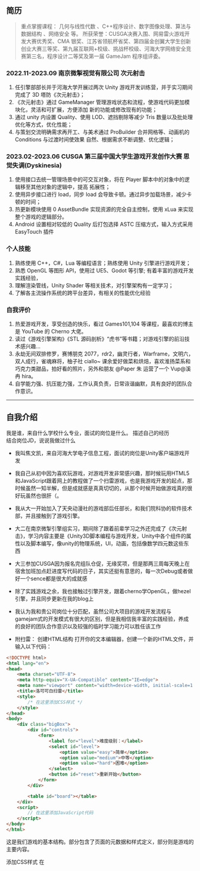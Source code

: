 ## 简历

>重点掌握课程： 几何与线性代数 、C++程序设计、数字图像处理、算法与数据结构 、网络安全 等。
>所获荣誉：CUSGA决赛入围、网易雷火游戏开发大赛优秀奖、CMA 银奖、江苏省领航杯省奖、第四届金创翼大学生创新创业大赛三等奖、第九届互联网+校级、挑战杯校级、河海大学网络安全竞赛第三名，程序设计二等奖及第一届 GameJam 程序组评委。

### 2022.11-2023.09 南京微掣视觉有限公司 次元射击
1. 任引擎部部长并于河海大学开展过两次 Unity 游戏开发训练营，并于实习期间完成了 3D 塔防《次元射击》；
2. 《次元射击》通过 GameManager 管理游戏状态和流程，使游戏代码更加模块化，灵活和可扩展，方便添加
新的功能或修改现有的功能；
3. 通过 unity 内设置 Quality、使用 LOD、遮挡剔除等减少 Tris 数量以及批处理优化等方式，优化性能；
4. 与策划交流明确需求再开工、与美术通过 ProBuilder 合并网格等、动画机的 Conditions 与过渡时间使效果
自然、根据需求不断调整、优化逻辑；

### 2023.02-2023.06 CUSGA 第三届中国大学生游戏开发创作大赛 思觉失调(Dyskinesia)
1. 使用接口去统一管理场景中的可交互对象，将在 Player 脚本中的对象中的逻辑移至其他对象的逻辑中，提高
拓展性；
2. 使用异步接口进行 load，同步 load 会导致卡顿。通过异步加载场景，减少卡顿的时间；
3. 热更新模块使用 0 AssetBundle 实现资源的完全自主控制，使用 xLua 来实现整个游戏的逻辑部分。
4. Android 设置相对较低的 Quality 后打包选择 ASTC 压缩方式，输入方式采用 EasyTouch 插件

### 个人技能
1. 熟练使用 C++，C#，Lua 等编程语言；熟练使用 Unity 引擎进行游戏开发；
2. 熟悉 OpenGL 等图形 API，使用过 UE5、Godot 等引擎; 有着丰富的游戏开发实践经验，
3. 理解渲染管线，Unity Shader 等相关技术，对引擎架构有一定学习；
4. 了解各主流操作系统的跨平台差异，有相关的性能优化经验

### 自我评价
1. 热爱游戏开发，享受创造的快乐，看过 Games101,104 等课程，最喜欢的博主是 YouTube 的 Cherno 大佬。
2. 读过《游戏引擎架构》《STL 源码剖析》“虎书”等书籍；对游戏引擎的前沿技术感兴趣… 
3. 永劫无间双排修罗，赛博朋克 2077，rdr2，幽灵行者，Warframe，文明六，双人成行，雀魂麻将，柚子社 ciallo~ 课余爱好做菜和烘焙，喜欢淮扬菜系和巧克力类甜品，拍好看的照片，另外和朋友 @Paper 朱 运营了一个 Vup@溪冉 hira。 
4. 自学能力强、抗压能力强，工作认真负责，日常诙谐幽默，具有良好的团队合作意识。

---

## 自我介绍
我是谁，来自什么学校什么专业，面试的岗位是什么。
描述自己的经历   
结合岗位JD，说说我做过什么

- 我叫焦文凯，来自河海大学电子信息工程，面试的岗位是Unity客户端游戏开发
- 我自己从初中因为喜欢玩游戏，对游戏开发非常感兴趣，那时候玩用HTML5和JavaScript跟着网上的教程做了一个扫雷游戏，也是我游戏开发的起点，那时候虽然一知半解，但是成就感是真真切切的，从那个时候开始做游戏真的很好玩虽然也很肝（。
- 我从大一开始加入了天央动漫社的游戏部后任部长，和我们院科协的软件技术部，并且接触到了游戏引擎。
- 大二在南京微掣引擎组实习，期间除了跟着前辈学习之外还完成了《次元射击》，学习内容主要是《Unity3D脚本编程与游戏开发，Unity中各个组件的属性以及脚本编写，像unity的物理系统，UI，动画，包括像数学四元数这些东西
- 大三参加CUSGA因为报名完组队仓促，无缘奖项，但是那两三周每天晚上在宿舍加班加点赶进度写代码的日子，其实还挺有意思的，每一次Debug或者做好一个sence都是很大的成就感
- 除了实践游戏之余，我也接触过引擎开发，跟着cherno学OpenGL，做hezel引擎，并且同步更新在我的blog上
- 我认为我和贵公司岗位十分匹配，虽然公司大项目的游戏开发流程与gamejam式的开发模式有很大的区别，但是我相信我丰富的实践经验，养成的良好的团队合作意识以及较强的临时学习能力可以胜任该工作

- 附扫雷：
创建HTML结构
打开你的文本编辑器，创建一个新的HTML文件，并输入以下代码：
```html
<!DOCTYPE html>
<html lang="en">
<head>
    <meta charset="UTF-8">
    <meta http-equiv="X-UA-Compatible" content="IE=edge">
    <meta name="viewport" content="width=device-width, initial-scale=1.0">
    <title>洛可可白扫雷</title>
    <style>
        /* 在这里添加CSS样式 */
    </style>
</head>
<body>
    <div class="bigBox">
        <div id="controls">
            <form>
                <label for="level">难度级别：</label>
                <select id="level">
                    <option value="easy">简单</option>
                    <option value="medium">中等</option>
                    <option value="hard">困难</option>
                </select>
                <button id="reset">重新开始</button>
            </form>
        </div>

        <table id="board"></table>
    </div>
    <script>
        // 在这里添加JavaScript代码
    </script>
</body>
</html>
```
这是我们游戏的基本结构。<head>部分包含了页面的元数据和样式定义，<body>部分则是游戏的主要内容。

添加CSS样式
在<style>标签内，我们将添加一些CSS样式来美化我们的扫雷游戏。这包括游戏布局、控制面板和表格样式。
```css
/* 游戏布局样式 */
.bigBox {
    background-color: rgb(163, 159, 159);
    width: 40%;
    margin: 5% auto;
    text-align: center;
    padding: 20px;
}

#reset {
    width: 100px;
    font-size: 15px;
}

table {
    border-collapse: collapse;
    margin: 30px auto;
}

td {
    width: 30px;
    height: 30px;
    text-align: center;
    vertical-align: middle;
    border: 1px solid #ccc;
}

button {
    width: 100%;
    height: 100%;
    padding: 0;
    margin: 0;
    font-size: 16px;
    font-weight: bold;
    color: #fff;
    background-color: #333;
    border: none;
}
```
编写JavaScript逻辑
现在，我们将在<script>标签内添加JavaScript代码，这是游戏的核心部分。我们将创建游戏参数配置、初始化游戏、处理用户点击事件、检查游戏胜利条件等。
```js
// 游戏参数配置
const config = {
    easy: {
        rows: 8,
        cols: 8,
        mines: 10,
    },
    medium: {
        rows: 10,
        cols: 10,
        mines: 20,
    },
    hard: {
        rows: 12,
        cols: 12,
        mines: 30,
    },
};
// 初始化游戏
function init() {
    // ...（省略代码以节省空间，详见原代码）
}

// 用户点击格子的处理函数
function clickCell(row, col) {
    // ...（省略代码以节省空间，详见原代码）
}

// 更新地雷数目显示
function updateMinesCount() {
    // ...（省略代码以节省空间，详见原代码）
}

// 显示游戏结束
function showGameOver(win) {
    // ...（省略代码以节省空间，详见原代码）
}

// 检查游戏是否胜利
function checkWin() {
    // ...（省略代码以节省空间，详见原代码）
}

// 初始化游戏
init();
```
在这个脚本中，首先定义了游戏的难度级别配置，然后创建了初始化游戏的函数init。我们还定义了处理用户点击事件的函数clickCell，更新地雷数目的函数updateMinesCount，显示游戏结束的函数showGameOver，以及检查游戏胜利条件的函数checkWin。最后，我们调用init函数来初始化游戏。
测试游戏
保存HTML文件，并在浏览器中打开。

---

## 个人技能

### 面试记录
- 网易雷火精英暑期实习：
    

### C++（misc，内存，对象，STL，新特性）

> https://www.nowcoder.com/issue/tutorial?tutorialId=93&uuid=b36a4e16637540b48edebbe29a405eb8

C++更加安全，增加了const常量、引用、四类cast转换（static_cast、dynamic_cast、const_cast、reinterpret_cast）、智能指针、try—catch等等；

### C#

>https://docs.unity.cn/cn/2021.3/Manual/JobSystem.html

编写多线程代码可以带来高性能优势，包括显著提高帧率。将 Burst 编译器与 C# 作业配合使用可以提高代码生成质量，还可以大大降低移动设备的电池消耗。

C# 作业系统的一个重要特点是它与 Unity 内部使用的系统（Unity 的原生作业系统）相集成。用户编写的代码与 Unity 共享工作线程。此协作避免了创建超过 CPU 核心数的线程（这种情况会导致争用 CPU 资源）。

### Lua

### Unity相关技术
Unity中的网络知识包括TCP和UDP，帧同步和状态同步，如何处理网络波动等问题
1. LOD技术
层次细节（LOD），它是根据物体在游戏画面中所占视图的百分比来调用不同复杂度的模型的。简单而言，就是当一个物体距离摄像机比较远的时候使用低模，当物体距离摄像机比较近的时候使用高模。这是一种优化游戏渲染效率的常用方法。使用这个技术，一般是在解决运行时流畅度的问题，采用的是空间换时间的方式。

2. 遮挡剔除技术
在场景空间中创建一个遮挡区域，该遮挡区域是有单元格（Cell）组成；每个单元格是构成整个场景遮挡区域的一部分，这些单元格会把整个场景拆分成多个部分，当摄像机能够看到该单元格时，表示该单元格的物体会被渲染出来，其他的不去渲染。当场景中包含大量模型时，造成渲染效率的降低（即帧速率FPS的降低），采用遮挡剔除技术，可以使得那些被阻挡的物体不被渲染提高渲染效率。

3. 对象池技术
对象池就是我们将对象存储在一个池子中，当需要时在再次使用，而不是每次都实例化一个新的对象。池的最重要的特性，也就是对象池设计模式的本质是允许我们获取一个“新的”对象而不管它真的是一个新的对象还是循环使用的对象。在FPS中常用作需要被发射的子弹、粒子，等优点在于优化内存资源，提高系统性能。

4. 场景异步加载技术
在切换场景的时候，使用异步接口进行load，还是之前说的，同步load会导致卡顿而影响渲染。通过异步加载场景，尽量减少阻塞的时间，因为场景加载完毕运行的时候，初始化相关例如awake和start还是会导致一定的卡顿，这个就要通过后面的方式来解决。

5. 静态批处理技术
只在运行开始阶段，把需要进行静态批处理的模型合并到一个新的网格中，这意味着这些模型数据不可以在运行时刻被移动。它只需要进行一次合并操作，因此比动态批处理更加高效。将Inspector面板右上角的Static勾选(实际上只需要勾选Batching Static即可)。

6. 动态批处理技术
每一帧把可以进行批处理的模型网格进行合并，再把合并后模型数据传递给GPU，然后使用同一个材质对其渲染。动态批处理条件相当苛刻。有时Unity动态批处理会自动完成，不需要我们操作。程序进行动态批处理后，物体们会合并成为一个物体的子物体。DrawCall会下降很多，减少了那些被合并模型原来的DC值，效果立杆见影。

7. 合并网格技术
　加载，关联各个已有的SkinnedMeshRenderer，保持可以获取到对其的指向，这些SkinnedMeshRenderer并不显示。 对应部分共用一个SkinnedMeshRenderer展示，确保坐标和旋转角度的正确。 从关联的SkinnedMeshRenderer中获取需要的信息复制到展示用的SkinnedMeshRenderer。合并网格，将所有网格的信息合并到使用一个SkinnedMeshRenderer来渲染，降低CPU负担

8. 单例模式技术
在我们的整个游戏生命周期当中，有很多对象从始至终有且只有一个。这个唯一的实例只需要生成一次，并且直到游戏结束才需要销毁。 单例模式一般应用于管理器类，或者是一些需要持久化存在的对象。意味着在内存中，只存在一个实例，减少了内存开销。适用于资源管理器，资源对象数据的加载和卸载（无状态不需要实例化的对象）；单一客户端连接服务器等；生命周期在游戏中永不消毁的对象。

9. 组合模式技术
组合模式可以清楚地定义分层次的复杂对象，表示对象的全部或部分层次，使得增加新部件也更容易，因为它让客户忽略了层次的不同性，而它的结构又是动态的，提供了对象管理的灵活接口。组合模式对于树结构的控制有着神奇的功效，例如在人力资源系统的组织架构及ERP系统的BOM设计中，组合模式得到重点应用。
组合模式的缺陷是使得设计变得更加抽象。对象的商业规则如果很复杂，则实现组合模式具有很大挑战性，并且，不是所有的方法都与叶部件子类有关联。

10. 装饰模式技术
装饰模式提供了比静态继承更好的柔韧性，它允许开发一系列的功能类用来代替增加对象的行为，这既不会污染原来对象的源码，还能使代码更容易编写，使类更具扩展性，因为变化都是由新的装饰类来完成。还可以建立连接的装饰对象关系链。
需要注意的是，装饰链不宜过长。装饰链太长会使系统花费较长时间用于初始化对象，同时信息在链中的传递也会浪费太多的时间。这个情况好比物品包装，包了一层又一层，大包套小包。另外，如果原来的对象接口发生变化，它所以的装饰类都要修改以匹配它的变化。派生子类会影响对象的内部，而一个Decorator只会影响对象的外表。

11. Lightmapping光照贴图技术
Lightmapping光照贴图技术是一种增强静态场景光照效果的技术，其优点是可以通过较少的性能消耗使静态场景看上去更加真实，丰富，更加具有立体感；缺点是不能用来实时地处理动态光照。当游戏场景包含了大量的多边形时，实时光源和阴影对游戏的性能的影响会很大。这时使用Lightmapping技术，将光线效果预渲染成贴图使用到多边形上模拟光影效果。

12. Dynamic Bone插件
为了增加角色运动的真实代入感，我们常常需要某些主体的附属物能跟随主体的运动自然地发生变化，如头发、衣服的运动等，这时候Dynamic Bone就能满足我们的需求，从而避免了美术设计师费时费力地重复工作，并且性能表现非常高效。该插件是源码开放的，适合移动设备。该插件的使用非常简单，开发者只需要在此设置一些根节点等相关参数。原理也不难理解：对于每个附属物体，获取骨骼根节点和控制节点的Transform信息。根据这两个结点信息，根据设定参数将运动传播出去。

13. Vectrosity插件
Unity3D中可以用Vectrosity插件画直线、画点、画曲线、画方框，这个插件可以说是Unity3D目前发现的一个画线最好的工具插件。

14. NGUI插件
NGUI是一款严格遵循KISS原则并用C#编写的插件，提供强大的UI系统和事件通知框架，主要用在界面设计之中。支持Flash，支持语言本地化即多语言，支持图像高低清配置，还会随着unity一直更新。

15. Itween插件
iTween是一个动画库,用它可以轻松实现各种动画,晃动,旋转,移动,褪色,上色,控制音频等等，核心功能就是对位移，缩放，颜色等数值进行插值。
16. Bitmap2Material插件
Bitmap2Material是一个强大的工具帮助您从位图中生成无缝材质(法线、高度、高光等),也可以帮助你直接在Unity中从任意位图产生完整的、高质量的、无缝的瓦片状材质(法线、高度、高光、环境遮挡等贴图)，主要用于画面增强。

17. Playmaker插件
可视化脚本语言，具有高度有好的界面、整合性高、功能强大、修改容易等特点。开发者只需将集成的功能模块用连线的方式，通过逻辑关系将其连接，即可快速创建所需功能，非常适合非编程人员与项目制作使用。

18. BIG Environment Pack Vol.2插件
一款环境开发插件，有很多场景模型环境包。灌木丛拥有8个不同种类，一共超过80种变种。草拥有5个不同种类，一共超过21种变种。植物拥有8个不同种类，一共22种变种。树木拥有8个不同种类，一共240种变种。草丛拥有超过40种的预制

19. ProBuilder插件
ProBuilder 2.0允许用户进行快速、高度优化，编辑器水平的建设。从环境细节，到结构体，到整体水平生成自定义的几何形状并将其贴上文理。利用即时反馈和零中断创作过程的特性来进行创作和测试

20. DoTween插件
做动画非常的方便，直接链式结构写代码也非常的快。避免代码里面控制物体还需要写协程或者再Update里面循环。

21. Litjson插件
对Json数据处理非常的简洁方便,比如我们要去读取一个json的数据换成游戏里面的脚本类，只用 JsonMapper.ToObject的函数就搞定了

### 图形学&OpenGL&Shader&渲染管线

### 主流操作系统的跨平台差异

### 408

---

## 项目经历

客户端是用的什么框架、热更技术，如何和后端交互的，用的是什么设计模式等等

### 次元射击

#### GameManager

GameManager是一个用于管理游戏状态和流程的工具，可以让游戏的流程更加清晰和有序，也更容易调试和组织。比如，在回合制游戏中，GameManager可以跟踪当前回合，让玩家和敌人轮流行动。使用GameManager可以使游戏更加灵活和可扩展，方便添加新的功能或修改现有的功能。此外，GameManager让游戏代码更加模块化，更易于维护和扩展。

在游戏开发的早期阶段，可以考虑使用GameManager来规划游戏的状态和流程。在游戏的后期阶段，可以使用GameManager来实现游戏的状态转换和流程控制。GameManager可以帮助游戏开发人员更好地管理游戏的状态和流程。

举个栗子, GameManager可以通过以下步骤来使用：

创建一个名为GameManager的空对象，并添加一个名为GameManager的脚本组件。
在GameManager脚本中，定义一个名为GameState的枚举类型，用于表示游戏的不同状态。
在GameManager脚本中，定义一个名为gameState的变量，用于存储当前游戏状态。
在GameManager脚本中，定义一个名为UpdateGameState的方法，用于更新游戏状态，并触发OnGameStateChanged事件。
在GameManager脚本中，定义一个名为OnGameStateChanged的公共静态事件，用于通知其他脚本游戏状态的更改。
在其他脚本中，订阅OnGameStateChanged事件，以响应游戏状态的更改。
在其他脚本中，使用GameManager实例的静态引用来获取当前游戏状态，并根据需要执行相应的操作。
例如，在回合制游戏中，可以使用GameManager来跟踪当前回合，让玩家和敌人轮流行动。下面是一个简单的例子：
```cs
public class TurnManager : MonoBehaviour
{
    void Start()
    {
        // 订阅OnGameStateChanged事件
        GameManager.OnGameStateChanged += OnGameStateChanged;
    }

    void OnDestroy()
    {
        // 取消订阅OnGameStateChanged事件
        GameManager.OnGameStateChanged -= OnGameStateChanged;
    }

    void OnGameStateChanged(GameState newState)
    {
        // 根据新状态执行相应的操作
        switch (newState)
        {
            case GameState.PlayerTurn:
            // 玩家回合，允许玩家行动
            break;
            case GameState.EnemyTurn:
            // 敌人回合，执行敌人的行动
            break;
            case GameState.GameOver:
            // 游戏结束，显示游戏结束画面
            break;
        }
    }
}
```
使用GameManager可以使游戏更加灵活和可扩展，方便添加新的功能或修改现有的功能。此外，GameManager让游戏代码更加模块化，更易于维护和扩展。

#### 优化画面效果：

##### 1、指标介绍:
FPS（Frames per Second）：显示当前游戏帧率。帧率越高，游戏画面越流畅。为提高帧率，可减少游戏对象数量、优化渲染方式等。

Draw Calls：显示当前帧需要渲染的次数。过多的Draw Calls会导致游戏运行缓慢。降低此指标可通过优化场景、材质或使用批处理技术等方式。

Tris：显示当前帧需要渲染的三角形数量。过多的三角形数量同样会导致游戏运行缓慢。减少此指标可采取降低模型细节、使用LOD技术等方法。

Memory：显示当前游戏所使用的内存大小。过高的内存占用会导致游戏运行缓慢或崩溃。降低此指标可通过优化资源加载和释放方式等方法。

Audio：显示当前游戏音频的播放情况，包括音频资源的大小和播放时间。优化音频资源的加载和播放方式可减少CPU占用率，提高游戏性能。

通过实时监控这些性能指标，开发者可以及时发现问题并采取相应的优化措施，提高游戏性能和流畅度。

##### 2、如何优化Tris:
在Unity中，Tris是指场景中所有三角形的数量，也称为三角形数或面数。Tris是影响游戏性能的重要指标，它直接影响游戏的帧率和渲染性能。

Tris数量过多会导致游戏的帧率下降，因为GPU需要处理更多的三角形，在性能较差的设备上可能会出现卡顿现象。因此，在制作游戏时，需要尽可能减少Tris的数量，以提高游戏的运行效率。

以下是一些常用的减少Tris数量的方法：

使用简单的几何形状：在制作游戏时，尽量使用简单的几何形状，例如球体、立方体、圆柱等。这些几何形状的Tris数量较少，可以有效地减少三角形数量。

使用LOD（Level Of Detail）：在场景中使用不同级别的模型或材质，以适应不同距离的观察者。在近距离观察时，使用高级别的模型或材质；远距离观察时，使用低级别的模型或材质。这样可以有效减少Tris数量，提高游戏性能。

合并网格：将多个网格合并为一个网格，以减少Tris数量。可以使用Unity自带的网格合并工具或第三方插件，例如ProBuilder。

使用遮挡剔除（Occlusion Culling）：根据场景中物体的可见性，只渲染可见的物体，从而减少不必要的渲染操作。这样可以减少渲染的Tris数量，提高游戏性能。

通过使用这些技术，开发者可以有效减少Tris数量，优化游戏性能，提高游戏的帧率和流畅度。

##### 3、批处理优化方法：
合并相同材质球的多个网格：将多个使用相同材质球的网格合并成一个网格，减少批次的数量。在使用Mesh Combine工具时，设置CombineInstances数组的材质球为相同的材质球即可。

使用材质球批次合并：使用相同的材质球对多个物体应用相同的材质，或者使用批处理材质球，将多个物体合并到同一个批处理中。

使用 GPU Instance（GPU 实例化）：通过使用 GPU 实例化技术，可以将多个相同的网格实例化为一个批次进行渲染。这样可以减少不必要的绘制调用和渲染开销，提高游戏性能。

使用静态批处理：将不会进行移动或变化的物体合并为一个静态批次。静态批处理只需要进行一次渲染调用，减少了渲染开销。
减少动态批处理中的顶点数：动态批处理会对每个物体的每帧顶点进行重新计算，因此顶点数越多开销越大。可以通过优化模型或使用低多边形模型来减少顶点数。
使用 GPU Skinning：GPU Skinning 是一种在 GPU 上执行的骨骼动画渲染技术，可以大幅度提高骨骼动画的性能。它通过将计算部分放到 GPU 上，减轻了 CPU 的负载。
##### 4、Unity设置优化画面
ColorSpace，选择设置为Linear线性空间而不是Gamma非线性空间，因为线性空间在计算渲染时可以更真实的还原物理世界的光强度，实现更好的预期。需要注意的是，Linear不支持一些低端的移动安卓平台，目前只支持OpenGl SE3.0 Android4.3及以上，IOS只有Metal才支持。虽然Linear渲染的效果更好，但是Gamma的渲染开销更低，效率高，开发时根据情况选择。

PixelLightCount，根据情况设置像素灯数量，数量越多可渲染的灯数量也就越多，渲染开销也越高，有时候场景中有多个灯光但是只有几个是正常显示，原因就是灯光数量超过了PixelLightCount设置的数量。

TextureQuality，根据情况选择纹理质量大小，最好的是FullRes完整分辨率，往下有HalfRes QuarterRes EightRes，分辨率越高处理开销也越大。

AnisotropicTextures，一般都选择ForcedOn一直开启各向异性纹理，个别情况选择PerTexture逐纹理或者Disabled关闭。

AntiAliasing，根据情况选择抗锯齿级别，有2x 4x 8x，采样倍数越高抗锯齿效果越好同时处理开销也越大。

SoftParticles，根据情况选择软粒子是否开启，开启软粒子可以让粒子特效与场景有一个过渡，提升效果质量，不过开启后会增加处理开销，尤其手机移动端开启后掉帧明显。

RealtimeReflectionProbes，根据情况选择实时更新反射探针是否开启，开启实时反射对于场景画面的质量有很大提升，可以模拟物理世界的反射，但是开启后其处理开销也是大大增加，开发时酌情选择。

BillboardsFaceCameraPosition，开启后可以产生更好更逼真的图像，但是处理开销会增加根据情况选择。

ResolutionScalingFixedDPIFactor，基于当前的分辨率设置缩放，默认设置1，一般不动它，如果场景画面运行帧数不够可以降低设置，比如场景分辨率为1920*1080然后设置为0.5，则分辨率减半为960*540，可以优化性能。

Shadows，根据情况选择开启阴影或者阴影的类型，选择HardAndSoftShadows硬和软阴影都会被渲染，都渲染可以提升场景画面效果，但是会增加处理开销，选择HardShadowsOnly仅渲染硬阴影，仅渲染硬阴影会使的场景中的阴影看起来比较生硬没有过度，相对于硬软都开处理开销会低一些，DisableShadows不渲染阴影，则场景中没有阴影。

ShadowResolution，根据情况选择阴影的分辨率，有LowResolution MediumResolution HighResolution VeryHighResolution，分辨率越高处理开销越大。

ShadowProjection，根据情况选择阴影投射的方式，CloseFit渲染较高分辨率的阴影，但是当相机移动时，有时阴影会有轻微摆动，StableFit渲染的阴影分辨率较低，但是相机移动时阴影不会发生摆动。

ShadowDistance，相机的最大阴影可见距离，超过设置的距离则不会被渲染，默认设置150，根据情况设置。

ShadowmaskMode，根据情况设置阴影遮罩的质量，DistanceShadowmask以更高的性能成本提供更高保真度的阴影，Shadowmask以更低的性能成本提供更低保真度的阴影，配合lighting设置mode为Shadowmask，Shadowmask光照模式在所有光照模式中提供最高保真度的阴影，但是所需的性能成本和内存要求也是最高的，此模式适用于在高端或者中档硬件上渲染远处游戏对象可见时的真实场景，如空旷的空间世界。

ShadowNearPlaneOffset，根据情况输入阴影近平面偏移，默认设置3，用于解决大三角形由于阴影平坠而扭曲的问题。

ShadowCascades，根据情况选择阴影的级联数量，有NoCascades TwoCascades FourCascades， 级联数量越高，提供的质量越高，但代价是处理开销增加。

CascadesSplits，根据ShadowCascades设置的值可以看见两种或者四种不同的颜色，通过向左或者向右移动每个级联之间的垂直线来调整级联阴影分割，如果ShadowCascades设置为NoCascades则看不见CascadesSplits。

BlendWeights，选择在动画期间可以影响给定顶点的骨骼数量，有1Bone 2Bones 4Bones，根据情况选择。

VSyncCount，根据情况选择将渲染与垂直空白同步还是根本不同步，可将渲染与显示设备的刷新率同步来避免撕裂瑕疵，一般选择设置EveryVBlank。

LodBias，根据情况设置细节级别偏差，默认设置2，越高倾向于更多细节。

MaximumLODLevel，根据情况设置游戏使用的最高LOD，默认设置0，在构建中不会使用 LOD 低于 MaximumLOD 级别的模型，而是将其忽略（这样可以节省存储和内存空间）。Unity 将使用与目标平台质量设置相关联的所有 MaximumLOD 值中的最小 LOD 值。如果包含 LOD 级别，则该 LODGroup 中的模型将包含在构建中，并始终在运行时为该 LODGroup 加载，无论使用何种质量设置。例如，如果在任何质量设置中使用 LOD 级别 0，则所有 LOD 级别都将包含在构建中，并且所有引用的模型都将在运行时加载。

ParticleRaycastBudget，设置用于模拟粒子系统碰撞的最大射线投射数，默认设置4096，根据情况设置。

AsyncUploadTimeSlice，设置将缓冲的纹理和网格数据上传到GPU时花费的CPU时间量，默认设置2，单位为毫秒/帧，根据情况设置。

AsyncUploadBufferSize，设置用于将纹理和网格数据串流到GPU的异步上传缓冲区大小，默认设置4，单位为MB，根据情况设置。

### 思觉失调(Dyskinesia)

#### 使用统一接口
使用接口去统一管理场景中的可交互对象，我们声明一个交互对象接口。
```cs
public interface IInteractiveItem
{
    void Trigger();
}
```
交互对象接口

让我们需要与玩家进行交互的场景物品对象继承这个接口 并实现接口方法。我们拿一个门的游戏物体来举例 我们希望 玩家在碰到门时 进行场景切换 
```cs
public class PassDoor : MonoBehaviour, IInteractiveItem
{
    [SerializeField] private int NextLevelID;

    void IInteractiveItem.Triger()
    {
        //切换到通关场景
    }
}
```
可以发现已经可以将本该在玩家脚本中的对象中的逻辑 移动到了门的逻辑中，这是比较符合设计原则的，那么玩家脚本中又出现了什么变化呢？我们在Unity编辑器中定义一个标签叫 Interactive 并将需要交互的对象设置成当前的Tag

这是是为了跟其他的类型逻辑区分，我们来看一下玩家脚本部分
```cs
private void OnTriggerEnter2D(Collider2D coll)
{
    if(coll.CompareTag("Interactive"))
    {
        coll.GetComponent<IInteractiveItem>().Trigger();
    }
}
```
玩家碰撞逻辑

可以发现 玩家逻辑中 所有 Interactive 标签的交互对象都被统一成了一个接口，通过这个接口，就能调用到对应的逻辑，而且这套方案的扩展性非常高 直接让新的对象继承 IInteractiveItem 接口 并标识为 Interactive 标签即可

####  跨平台

通常在进行不同平台的设置时会基于以下几点：

1：创建、开发、打包时我们通常针对Player和Quality设置进行质量的设定

2：在不同平台上运行时，有不同的平台包体大小，加载方式的限定，测试、打包上的区别，帧率稳定60

3：代码封装上的区别，特别针对单一项目转为不同不同平台的问题

4：输入系统的不同

##### Android

1：针对PlayerSetting、Quality

Android Player 设置 - Unity 手册

这里面的设置基本和我上面介绍的没有什么差异，基本差别在于

ColorSpace、LightmapEncoding(硬性要求)、Texture Compression

安卓多了Minimum API Level、Target API Level，需要适配不同机型，基本上最低我会选择到Android5.1，最高是Autimatic

2：包体大小限定，加载方式，测试
安卓项目对于包体大小有严格的限定，我一般选择ASTC压缩方式，包体大小会小很多

测试使用Development Build，Build and Run，Android Studio这三种进行测试

3：输入方式
我采用了EasyTouch插件，一般移动端有比如单击，双击，滑动屏幕等操作，使用的代码也不是很复杂

双击/长按
```cs
 if (Input.GetMouseButton(0))
        {
            Ray ray = Camera.main.ScreenPointToRay(Input.mousePosition);
 
            RaycastHit hit;
            if (Physics.Raycast(ray, out hit))
            {
                #region 双击
                if (Input.touchCount == 1 && Input.GetTouch(0).phase == TouchPhase.Began)//判断几个点击位置而且是最开始点击的屏幕，而不是滑动屏幕
                {
                    if (Input.GetTouch(0).tapCount == 2)//tapcount是点击次数
                    {
                        Destroy(hit.collider.gameObject);
                    }
                }
                #endregion
 
 
                #region 长按
                if (Input.touchCount == 1)
                {
                    Touch touch = Input.GetTouch(0);
                    if (touch.phase == TouchPhase.Began)
                    {
                        newTouch = true;
                        touchTime = Time.time;
                    }
                    else if (touch.phase == TouchPhase.Stationary)//点击没有滑动的时候会触发Stationary
                    {
                        if (newTouch == true && Time.time - touchTime > 1f)
                        {
                            newTouch = false;
 
                            Destroy(hit.collider.gameObject);
                        }
                    }
                    else
                    {
                        newTouch = false;
                    }
 
                }
                #endregion
 
            }
        }
```

滑动屏幕
```cs

        if (Input.GetMouseButton(0))
        {
            if (Input.touchCount==1)
            {
                if (Input.GetTouch(0).phase==TouchPhase.Moved)//滑动状态
                {
                   transform.Rotate(Vector3.up * Input.GetAxis("Mouse X") * -xSpeed * Time.deltaTime,Space.World);
                }
            }
        }
```

双指缩放等
```cs
    /// <summary>
    /// 判断手势
    /// </summary>
    /// <param name="op1">开始的第一个点</param>
    /// <param name="op2">开始的第二个点</param>
    /// <param name="np1">结束的第一个点</param>
    /// <param name="np2">结束的第二个点</param>
    /// <returns></returns>
    bool isEnlarge(Vector2 op1, Vector2 op2, Vector2 np1, Vector2 np2)
    {
        float startLength = Mathf.Sqrt((op1.x - op2.x) * (op1.x - op2.x)+ (op1.y - op2.y) * (op1.y - op2.y));
 
        float endLength = Mathf.Sqrt((np1.x - np2.x) * (np1.x - np2.x) + (np1.y - np2.y) * (np1.y - np2.y));
 
        if (startLength<endLength)
        {
            return true;
        }
        else
        {
            return false;
        }
    }
    Vector2 oldPos1;
    Vector2 oldPos2;
    void Update () {
 
        if (Input.touchCount==2)
        {
            if (Input.GetTouch(0).phase==TouchPhase.Moved||Input.GetTouch(1).phase==TouchPhase.Moved)
            {
                Vector2 temPosl = Input.GetTouch(0).position;
                Vector2 temPos2 = Input.GetTouch(1).position;
                if (isEnlarge(oldPos1,oldPos2,temPosl,temPos2))
                {
                    float oldScale = transform.localScale.x;
                    float newScale= oldScale*1.025f;
                    transform.localScale = new Vector3(newScale, newScale, newScale);
                }
                else
                {
                    float oldScale = transform.localScale.x;
                    float newScale = oldScale / 1.025f;
                    transform.localScale = new Vector3(newScale, newScale, newScale);
                }
                oldPos1 = temPosl;
                oldPos2 = temPos2;
            }
        }
    }
```

#### 异步接口进行 load

#### 热更新模块

---

## 自我评价
1. 《游戏引擎架构》《STL 源码剖析》“虎书”
2. 永劫无间双排修罗，雀魂麻将
3. 课余爱好做菜和烘焙，喜欢淮扬菜系和巧克力类甜品，拍好看的照片，
4. 另外和朋友 @Paper 朱 运营了一个 Vup@溪冉 hira

### 《游戏引擎架构》《STL 源码剖析》“虎书” 游戏引擎的前沿技术

##### 《游戏引擎架构》

##### 《STL源码剖析》

##### 游戏引擎的核心技术：

图形渲染技术：图形渲染技术决定了游戏画面的质量和流畅度。现代游戏引擎普遍支持高级的图形渲染技术，如实时渲染、光线追踪、全局光照等。

物理模拟技术：物理模拟技术用于模拟游戏世界中的物体行为，包括碰撞检测、动力学模拟等。物理引擎如Havok、Bullet等，为游戏提供了逼真的物理效果。

音效处理技术：音效处理技术包括音效的生成、播放、空间化处理等。现代游戏引擎通常提供完整的音效处理解决方案，以提升游戏的沉浸感。

人工智能技术：人工智能技术在游戏中用于控制非玩家角色（NPC）的行为。游戏引擎中的人工智能系统通常包括寻路、决策树、行为树等组件。

###### 一、游戏引擎的高级特性

1. 高级图形渲染技术

光线追踪：光线追踪是一种能够模拟光线在场景中传播的渲染技术，它可以产生非常逼真的光照和阴影效果。随着硬件技术的发展，实时光线追踪已经成为现代游戏引擎的一个重要特性。

全局光照：全局光照是一种考虑光线在场景中多次反射和折射的渲染技术，它可以产生更加自然和真实的光照效果。全局光照技术包括预计算的光照和实时的全局光照。

2. 多线程编程

多线程编程是提高游戏性能的关键技术之一。利用多线程可以提高游戏的性能，尤其是在处理计算密集型任务时。开发者可以利用多线程进行图形渲染、物理模拟、音效处理等。
动态加载与卸载资源

为了减少内存占用，开发者应该实现资源的动态加载和卸载。这包括纹理、网格、音频和动画等。动态加载资源可以减少游戏启动时间，而卸载不再使用的资源可以释放内存，提高游戏的性能。

###### 二、游戏性能优化技巧

1. 代码优化

高效的算法和数据结构：选择合适的数据结构和算法可以显著提高游戏的性能。开发者应该避免使用低效的循环和递归，尽量减少内存分配和释放的次数。

内存管理：优化内存使用，避免内存泄漏和内存溢出。使用智能指针、内存池等技术可以提高内存管理的效率。

2. 资源管理

资源压缩和优化：压缩资源可以减少内存和存储空间的占用。开发者应该使用合适的压缩格式，并对资源进行优化，如减少纹理的大小和分辨率。

资源预加载：在游戏启动时预加载关键资源，减少游戏启动时间。同时，在游戏运行过程中动态加载资源，以提高游戏性能。

3. 渲染优化

合并绘制调用：减少绘制调用可以提高渲染性能。开发者应该尽量合并相同的材质和网格，使用批处理技术。

LOD（细节层次距离）系统：为了优化性能，开发者应该实现LOD系统，根据距离摄像机的距离来显示不同细节级别的模型。

###### 三、游戏引擎的调试与测试

性能分析工具

游戏引擎通常提供性能分析工具，如Unity Profiler、Unreal Engine的Inspector等。这些工具可以帮助开发者诊断和优化游戏性能问题。
单元测试和集成测试

开发者应该编写单元测试和集成测试，以确保游戏逻辑的正确性和稳定性。这些测试可以帮助发现和修复游戏中的bug和性能问题。
用户反馈和社区支持

开发者应该积极收集用户反馈，了解游戏性能问题和用户体验问题。同时，可以利用社区支持，如Unity Forums、Unreal Engine Forums等，获取更多优化建议和技术支持。

---

##### UE5的新技术
###### NANITE虚拟几何体系统
###### LUMEN全局光照解决方案
###### 时序超级分辨率
###### 世界分区

---

## 秋招流程

- 上海莉莉丝 校园大使 投递简历 
【2025秋招】客户端开发工程师- Gameplay（生活派对）
https://lilithgames.jobs.feishu.cn/campus/position/application?spread=DQSEHSG

- 北京完美世界 游戏客户端开发工程师 简历收集 
https://app.mokahr.com/campus-recruitment/pwrd/140155#/candidateHome/applications

- 杭州游卡 游戏客户端开发 申请成功 
https://app.mokahr.com/campus-recruitment/yokagames/41940#/candidateHome/applications

- 搜狐畅游 【2025届秋招】U3D开发工程师 初筛 
https://app.mokahr.com/campus-recruitment/cyou-inc/42233#/candidateHome/applications

- 上海友塔 游戏客户端开发工程师 简历
https://www.yotta-hr.com/zh/job

> 没投的： 无端，炎魂，电魂

---

- 哔哩哔哩 Unity图形程序员【2025届】 初筛阶段不匹配